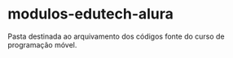 # modulos-edutech-alura
Pasta destinada ao arquivamento dos códigos fonte do curso de programação móvel.
